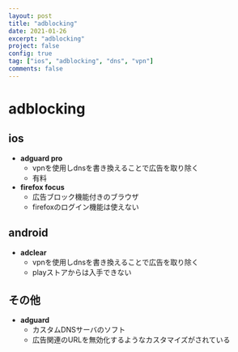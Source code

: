 ```yaml
---
layout: post
title: "adblocking"
date: 2021-01-26
excerpt: "adblocking"
project: false
config: true
tag: ["ios", "adblocking", "dns", "vpn"]
comments: false
---
```


# adblocking

## ios
 - **adguard pro**
   - vpnを使用しdnsを書き換えることで広告を取り除く
   - 有料
 - **firefox focus**
   - 広告ブロック機能付きのブラウザ
   - firefoxのログイン機能は使えない

## android
 - **adclear**
   - vpnを使用しdnsを書き換えることで広告を取り除く
   - playストアからは入手できない

## その他
 - **adguard**
   - カスタムDNSサーバのソフト
   - 広告関連のURLを無効化するようなカスタマイズがされている
